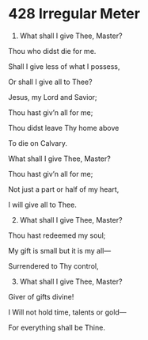 # 428 Irregular Meter

1.  What shall I give Thee, Master?

Thou who didst die for me.

Shall I give less of what I possess,

Or shall I give all to Thee?

Jesus, my Lord and Savior;

Thou hast giv’n all for me;

Thou didst leave Thy home above

To die on Calvary.

What shall I give Thee, Master?

Thou hast giv’n all for me;

Not just a part or half of my heart,

I will give all to Thee.

2.  What shall I give Thee, Master?

Thou hast redeemed my soul;

My gift is small but it is my all—

Surrendered to Thy control,

3.  What shall I give Thee, Master?

Giver of gifts divine!

I Will not hold time, talents or gold—

For everything shall be Thine.

